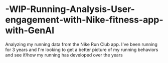 # -WIP-Running-Analysis-User-engagement-with-Nike-fitness-app-with-GenAI
Analyzing my running data from the Nike Run Club app. I've been running for 3 years and I'm looking to get a better picture of my running behaviors and see if/how my running has developed over the years
